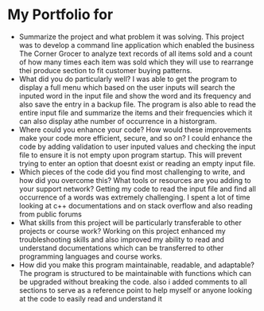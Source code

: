 # My Portfolio for 
- Summarize the project and what problem it was solving.
This project was to develop a command line application which enabled the business The Corner Grocer to analyze text records of all items sold and a count of how many times each item was sold which they will use to rearrange thei produce section to fit customer buying patterns.
- What did you do particularly well?
I was able to get the program to display a full menu which based on the user inputs will search the inputed word in the input file and show the word and its frequency and also save the entry in a backup file. The program is also able to read the entire input file and summarize the items and their frequencies which it can also display athe number of occurrence in a historgram.
- Where could you enhance your code? How would these improvements make your code more efficient, secure, and so on?
I could enhance the code by adding validation to user inputed values and checking the input file to ensure it is not empty upon program startup. This will prevent trying to enter an option that doesnt exist or reading an empty input file.
- Which pieces of the code did you find most challenging to write, and how did you overcome this? What tools or resources are you adding to your support network?
Getting my code to read the input file and find all occurrence of a words was extremely challenging.  I spent a lot of time looking at c++ documentations and on stack overflow and also reading from public forums
- What skills from this project will be particularly transferable to other projects or course work?
Working on this project enhanced my troubleshooting skills and also improved my ability to read and understand documentations which can be transferred to other programming languages and course works.
- How did you make this program maintainable, readable, and adaptable?
The program is structured to be maintainable with functions which can be upgraded without breaking the code. also i added comments to all sections to serve as a reference point to help myself or anyone looking at the code to easily read and understand it